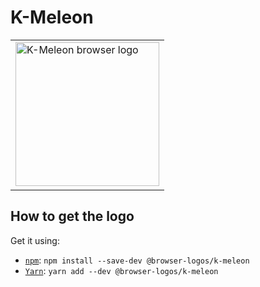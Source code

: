 K-Meleon
========

<!-- markdownlint-disable line-length no-inline-html -->
<table>
    <tr height=240>
        <td>
            <a href="https://github.com/alrra/browser-logos/tree/587a188744079d9bcb19c64a4d7534ead7d5a950/src/archive/k-meleon">
                <img width=230 src="https://raw.githubusercontent.com/alrra/browser-logos/587a188744079d9bcb19c64a4d7534ead7d5a950/src/archive/k-meleon/k-meleon.svg?sanitize=true" alt="K-Meleon browser logo">
            </a>
        </td>
    </tr>
</table>
<!-- markdownlint-enable line-length no-inline-html -->

How to get the logo
-------------------

Get it using:

* [`npm`][npm]: `npm install --save-dev @browser-logos/k-meleon`
* [`Yarn`][yarn]: `yarn add --dev @browser-logos/k-meleon`

<!-- Link labels: -->

[npm]: https://www.npmjs.com/
[yarn]: https://yarnpkg.com/
